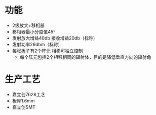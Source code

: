 # 功能

- 2级放大+移相器
- 移相器最小分度值45°
- 发射放大增益40db 接收增益20db（标称) 
- 发射功率26dbm（标称) 
- 每张板子有2个阵元 相移可独立控制
  - 每个阵元包括2个相移相同的辐射体，目的是降低垂直方向的辐射角

# 生产工艺

- 嘉立创7628工艺
- 板厚1.6mm
-  嘉立创SMT

